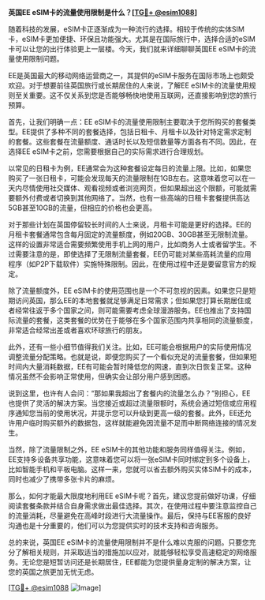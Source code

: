 **英国EE eSIM卡的流量使用限制是什么？[[TG💪+ @esim1088](https://t.me/s/esim1088)]**

随着科技的发展，eSIM卡正逐渐成为一种流行的选择。相较于传统的实体SIM卡，eSIM卡更加便捷、环保且功能强大。尤其是在国际旅行中，选择合适的eSIM卡可以让您的出行体验更上一层楼。今天，我们就来详细聊聊英国EE eSIM卡的流量使用限制问题。

EE是英国最大的移动网络运营商之一，其提供的eSIM卡服务在国际市场上也颇受欢迎。对于想要前往英国旅行或长期居住的人来说，了解EE eSIM卡的流量使用规则至关重要。这不仅关系到您是否能够畅快地使用互联网，还直接影响到您的旅行预算。

首先，让我们明确一点：EE eSIM卡的流量使用限制主要取决于您所购买的套餐类型。EE提供了多种不同的套餐选择，包括日租卡、月租卡以及针对特定需求定制的套餐。这些套餐在流量额度、通话时长以及短信数量等方面各有不同。因此，在选择EE eSIM卡之前，您需要根据自己的实际需求进行合理规划。

以常见的日租卡为例，EE通常会为这种套餐设定每日的流量上限。比如，如果您购买了一张日租卡，可能会发现每天的流量限制在1GB左右。这意味着您可以在一天内尽情使用社交媒体、观看视频或者浏览网页，但如果超出这个限额，可能就需要额外付费或者切换到其他网络了。当然，也有一些高端的日租卡套餐提供高达5GB甚至10GB的流量，但相应的价格也会更高。

对于那些计划在英国停留较长时间的人士来说，月租卡可能是更好的选择。EE的月租卡套餐通常包含每月固定的流量额度，例如20GB、30GB甚至无限制流量。这样的设置非常适合需要频繁使用手机上网的用户，比如商务人士或者留学生。不过需要注意的是，即使选择了无限制流量套餐，EE仍可能对某些高耗流量的应用程序（如P2P下载软件）实施特殊限制。因此，在使用过程中还是要留意官方的规定。

除了流量额度外，EE eSIM卡的使用范围也是一个不可忽视的因素。如果您只是短期访问英国，那么EE的本地套餐就足够满足日常需求；但如果您打算长期居住或者经常往返于多个国家之间，则可能需要考虑全球漫游服务。EE也推出了支持国际流量的套餐，这类套餐的优势在于能够在多个国家范围内共享相同的流量额度，非常适合经常出差或者喜欢环球旅行的朋友。

此外，还有一些小细节值得我们关注。比如，EE可能会根据用户的实际使用情况调整流量分配策略。也就是说，即便您购买了一个看似充足的流量套餐，但如果短时间内大量消耗数据，EE有可能会暂时降低您的网速，直到次日恢复正常。这种情况虽然不会影响正常使用，但确实会让部分用户感到困惑。

说到这里，也许有人会问：“那如果我超出了套餐内的流量怎么办？”别担心，EE也提供了灵活的解决方案。当您接近或超过流量限额时，系统会通过短信或应用程序通知您当前的使用状况，并提示您可以升级到更高一级的套餐。此外，EE还允许用户临时购买额外的数据包，这样就能避免因流量不足而中断网络连接的情况发生。

当然，除了流量限制之外，EE eSIM卡的其他功能和服务同样值得关注。例如，EE支持多设备共享功能，这意味着您可以将一张eSIM卡同时绑定到多个设备上，比如智能手机和平板电脑。这样一来，您就可以省去额外购买实体SIM卡的成本，同时也减少了携带多张卡片的麻烦。

那么，如何才能最大限度地利用EE eSIM卡呢？首先，建议您提前做好功课，仔细阅读套餐条款并结合自身需求做出最佳选择。其次，在使用过程中要注意监控自己的流量消耗，尽量避免在高峰时段进行大流量操作。最后，保持与EE客服的良好沟通也是十分重要的，他们可以为您提供实时的技术支持和咨询服务。

总的来说，英国EE eSIM卡的流量使用限制并不是什么难以克服的问题。只要您充分了解相关规则，并采取适当的措施加以应对，就能够轻松享受高速稳定的网络服务。无论您是短暂访问还是长期居住，EE都能为您提供量身定制的解决方案，让您的英国之旅更加无忧无虑。

[[TG💪+ @esim1088](https://t.me/s/esim1088) ![Image](https://i.postimg.cc/4NQfJmqS/Snipaste-2025-05-13-00-14-12.png)]